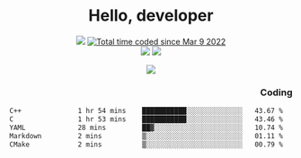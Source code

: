 # <div align='center' >Hello, developer</div>

<div align='center'>
  <a ><img src="https://img.shields.io/badge/dynamic/json?url=https%3A%2F%2Fapi.swo.moe%2Fstats%2Fgithub%2FFree-Aaron-Li&query=count&color=181717&label=GitHub&labelColor=282c34&logo=github&suffix=+follows&cacheSeconds=3600"></a>
  <a href="https://wakatime.com/@fe40087f-8eae-48dc-9950-ad0633db1591"><img src="https://wakatime.com/badge/user/fe40087f-8eae-48dc-9950-ad0633db1591.svg" alt="Total time coded since Mar 9 2022" /></a>
</div>
<div align='center'>
  <a><img src="https://img.shields.io/badge/Rookie-blue?style=plastic&logo=c&logoColor=blue&labelColor=7a6d56"></a>
  <a><img src="https://img.shields.io/badge/Rookie-blue?style=plastic&logo=c%2B%2B&logoColor=blue&labelColor=7a6d56"></a> 
</div>

<p align="center">
  <img src="https://readme-typing-svg.demolab.com/?lines=你好!+开发者;Hello!+ developer&font=Fira%20Code&center=true&width=380&height=50&duration=4000&pause=1000">
</p>


<div align='right'>
  <h3>Coding</h3>
</div>

<!--START_SECTION:waka-->

```txt
C++              1 hr 54 mins    ███████████░░░░░░░░░░░░░░   43.67 %
C                1 hr 53 mins    ███████████░░░░░░░░░░░░░░   43.46 %
YAML             28 mins         ██▓░░░░░░░░░░░░░░░░░░░░░░   10.74 %
Markdown         2 mins          ▒░░░░░░░░░░░░░░░░░░░░░░░░   01.11 %
CMake            2 mins          ▒░░░░░░░░░░░░░░░░░░░░░░░░   00.79 %
```

<!--END_SECTION:waka-->




